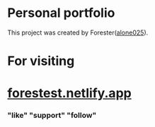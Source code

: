 # Personal portfolio

This project was created by Forester([alone025](https://github.com/alone025/)).

# For visiting

# [forestest.netlify.app](https://forestest.netlify.app)

### "like" "support" "follow"
